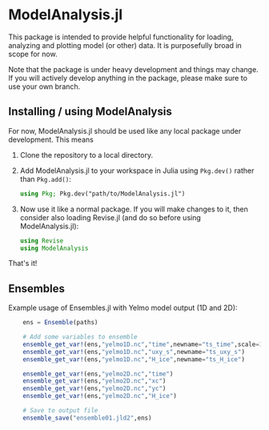 # ModelAnalysis.jl

This package is intended to provide helpful functionality for loading, analyzing and plotting
model (or other) data. It is purposefully broad in scope for now.

Note that the package is under heavy development and things may change. If you will actively
develop anything in the package, please make sure to use your own branch.

## Installing / using ModelAnalysis

For now, ModelAnalysis.jl should be used like any local package under development. This means

1. Clone the repository to a local directory.

2. Add ModelAnalysis.jl to your workspace in Julia using `Pkg.dev()` rather than `Pkg.add()`:

    ```julia
    using Pkg; Pkg.dev("path/to/ModelAnalysis.jl")
    ```

3. Now use it like a normal package. If you will make changes to it, then consider also
loading Revise.jl (and do so before using ModelAnalysis.jl):

    ```julia
    using Revise
    using ModelAnalysis
    ```

That's it!

## Ensembles

Example usage of Ensembles.jl with Yelmo model output (1D and 2D):

```julia
    ens = Ensemble(paths)

    # Add some variables to ensemble
    ensemble_get_var!(ens,"yelmo1D.nc","time",newname="ts_time",scale=1e-3)
    ensemble_get_var!(ens,"yelmo1D.nc","uxy_s",newname="ts_uxy_s")
    ensemble_get_var!(ens,"yelmo1D.nc","H_ice",newname="ts_H_ice")

    ensemble_get_var!(ens,"yelmo2D.nc","time")
    ensemble_get_var!(ens,"yelmo2D.nc","xc")
    ensemble_get_var!(ens,"yelmo2D.nc","yc")
    ensemble_get_var!(ens,"yelmo2D.nc","H_ice")

    # Save to output file
    ensemble_save("ensemble01.jld2",ens)
```
